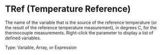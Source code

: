 # TRef (Temperature Reference)

The name of the variable that is the source of the reference temperature (or the result of the reference temperature measurement), in degrees C, for the thermocouple measurements. Right-click the parameter to display a list of defined variables.

Type: Variable, Array, or Expression
